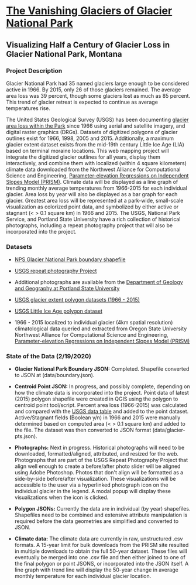 # [The Vanishing Glaciers of Glacier National Park](https://efano.github.io/GNP-glaciers)

## Visualizing Half a Century of Glacier Loss in Glacier National Park, Montana

### Project Description

Glacier National Park had 35 named glaciers large enough to be considered active in 1966. By 2015, only 26 of those glaciers remained. The average area loss was 39 percent, though some glaciers lost as much as 85 percent. This trend of glacier retreat is expected to continue as average temperatures rise.

 The United States Geological Survey (USGS) has been documenting [glacier area loss within the Park](https://www.usgs.gov/centers/norock/science/retreat-glaciers-glacier-national-park?qt-science_center_objects=0#qt-science_center_objects) since 1966 using aerial and satellite imagery, and digital raster graphics (DRGs). Datasets of digitized polygons of glacier outlines exist for 1966, 1998, 2005 and 2015. Additionally, a maximum glacier extent dataset exists from the mid-19th century Little Ice Age (LIA) based on terminal moraine locations. This web mapping project will integrate the digitized glacier outlines for all years, display them interactively, and combine them with localized (within 4 square kilometers) climate data downloaded from the Northwest Alliance for Computational Science and Engineering, [Parameter-elevation Regressions on Independent Slopes Model (PRISM)](http://prism.oregonstate.edu/). Climate data will be displayed as a line graph of trending monthly average temperatures from 1966-2015 for each individual glacier. Area loss by year will also be displayed as a bar graph for each glacier. Greatest area loss will be represented at a park-wide, small-scale visualization as colorized point data, and symbolized by either active or stagnant (< > 0.1 square km) in 1966 and 2015. The USGS, National Park Service, and Portland State University have a rich collection of historical photographs, including a repeat photography project that will also be incorporated into the project.

### Datasets

* [NPS Glacier National Park boundary shapefile](https://public-nps.opendata.arcgis.com/datasets/nps-boundary-1/data?orderBy=UNIT_CODE&page=17)

* [USGS repeat photography Project](https://www.usgs.gov/centers/norock/science/repeat-photography-project?qt-science_center_objects=0#qt-science_center_objects)

* Additional photographs are available from the [Department of Geology and Geography at Portland State University](http://glaciers.us/image-galleries/lewis-range-mt.html)

* [USGS glacier extent polygon datasets (1966 - 2015)](https://www.sciencebase.gov/catalog/item/58af7022e4b01ccd54f9f542)

* [USGS Little Ice Age polygon dataset](https://www.sciencebase.gov/catalog/item/5b194f1ce4b092d965237f5f)

* 1966 - 2015 localized to individual glacier (4km spatial resolution) climatological data queried and extracted from Oregon State University Northwest Alliance for Computational Science and Engineering, [Parameter-elevation Regressions on Independent Slopes Model (PRISM)](http://prism.oregonstate.edu/)

### State of the Data (2/19/2020)

* **Glacier National Park Boundary JSON:** Completed. Shapefile converted to JSON at (data/boundary.json).

* **Centroid Point JSON:** In progress, and possibly complete, depending on how the climate data is incorporated into the project. Point data of latest (2015) polygon shapefile were created in QGIS using the polygon to centroid point tool/script. Percent area loss (1966-2015) was calculated and compared with the [USGS data table](https://www.usgs.gov/data-tools/area-named-glaciers-glacier-national-park-gnp-and-flathead-national-forest-fnf-including) and added to the point dataset. Active/Stagnant fields (Boolean y/n) in 1966 and 2015 were manually determined based on computed area (< > 0.1 square km) and added to the file. The dataset was then converted to JSON format (data/glacier-pts.json).

* **Photographs:** Next in progress. Historical photographs will need to be downloaded, formatted/aligned, attributed, and resized for the web. Photographs that are part of the USGS Repeat Photography Project that align well enough to create a before/after photo slider will be aligned using Adobe Photoshop. Photos that don't align will be formatted as a side-by-side before/after visualization. These visualizations will be accessible to the user via a hyperlinked photograph icon on the individual glacier in the legend. A modal popup will display these visualizations when the icon is clicked.

* **Polygon JSONs:** Currently the data are in individual (by year) shapefiles. Shapefiles need to be combined and extensive attribute manipulation is required before the data geometries are simplified and converted to JSON.

* **Climate data:** The climate data are currently in raw, unstructured .csv formats. A 15-year limit for bulk downloads from the PRISM site resulted in multiple downloads to obtain the full 50-year dataset. These files will eventually be merged into one .csv file and then either joined to one of the final polygon or point JSONS, or incorporated into the JSON itself. A line graph with trend line will display the 50-year change in average monthly temperature for each individual glacier location.
